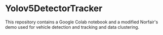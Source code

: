 # Yolov5DetectorTracker
This repository contains a Google Colab notebook and a modified Norfair's demo used for vehicle detection and tracking and data clustering.
